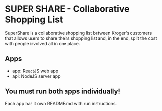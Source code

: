 # SUPER SHARE - Collaborative Shopping List

SuperShare is a collaborative shopping list between Kroger's customers that allows users to share theirs shopping list and, in the end, split the cost with people involved all in one place.

## Apps

- app: ReactJS web app 
- api: NodeJS server app
## You must run both apps individually!

Each app has it own README.md with run instructions.

